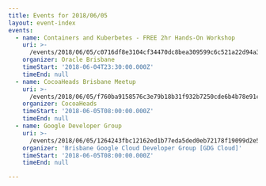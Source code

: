 ```yaml
---
title: Events for 2018/06/05
layout: event-index
events:
  - name: Containers and Kuberbetes - FREE 2hr Hands-On Workshop
    uri: >-
      /events/2018/06/05/c0716df8e3104cf34470dc8bea309599c6c521a22d94a3fce6885644b48cc164
    organizer: Oracle Brisbane
    timeStart: '2018-06-04T23:30:00.000Z'
    timeEnd: null
  - name: CocoaHeads Brisbane Meetup
    uri: >-
      /events/2018/06/05/f760ba9158576c3e79b18b31f932b7250cde6b4b78e91ca0ad2b6571b6e2bfa1
    organizer: CocoaHeads
    timeStart: '2018-06-05T08:00:00.000Z'
    timeEnd: null
  - name: Google Developer Group
    uri: >-
      /events/2018/06/05/1264243fbc12162ed1b77eda5ded0eb72178f19099d2e555b9a8e24ec03e062a
    organizer: 'Brisbane Google Cloud Developer Group [GDG Cloud]'
    timeStart: '2018-06-05T08:00:00.000Z'
    timeEnd: null

---
```

